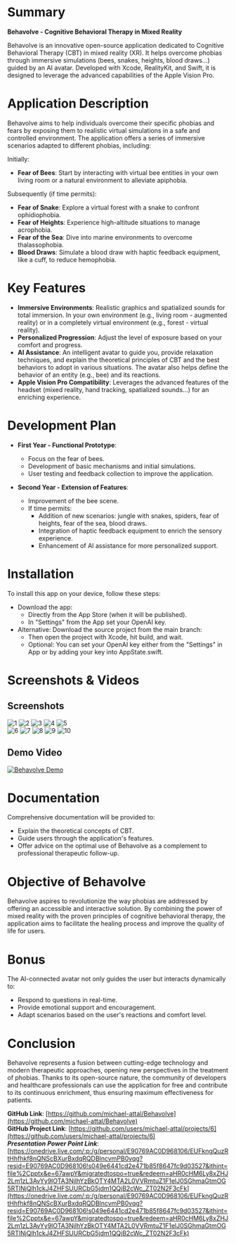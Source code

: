 # Summary

**Behavolve - Cognitive Behavioral Therapy in Mixed Reality**

Behavolve is an innovative open-source application dedicated to Cognitive Behavioral Therapy (CBT) in mixed reality (XR). It helps overcome phobias through immersive simulations (bees, snakes, heights, blood draws...) guided by an AI avatar. Developed with Xcode, RealityKit, and Swift, it is designed to leverage the advanced capabilities of the Apple Vision Pro.

# Application Description

Behavolve aims to help individuals overcome their specific phobias and fears by exposing them to realistic virtual simulations in a safe and controlled environment. The application offers a series of immersive scenarios adapted to different phobias, including:

Initially:

- **Fear of Bees**: Start by interacting with virtual bee entities in your own living room or a natural environment to alleviate apiphobia.

Subsequently (if time permits):

- **Fear of Snake**: Explore a virtual forest with a snake to confront ophidiophobia.
- **Fear of Heights**: Experience high-altitude situations to manage acrophobia.
- **Fear of the Sea**: Dive into marine environments to overcome thalassophobia.
- **Blood Draws**: Simulate a blood draw with haptic feedback equipment, like a cuff, to reduce hemophobia.

# Key Features

- **Immersive Environments**: Realistic graphics and spatialized sounds for total immersion. In your own environment (e.g., living room - augmented reality) or in a completely virtual environment (e.g., forest - virtual reality).
- **Personalized Progression**: Adjust the level of exposure based on your comfort and progress.
- **AI Assistance**: An intelligent avatar to guide you, provide relaxation techniques, and explain the theoretical principles of CBT and the best behaviors to adopt in various situations. The avatar also helps define the behavior of an entity (e.g., bee) and its reactions.
- **Apple Vision Pro Compatibility**: Leverages the advanced features of the headset (mixed reality, hand tracking, spatialized sounds…) for an enriching experience.

# Development Plan

- **First Year - Functional Prototype**:
  - Focus on the fear of bees.
  - Development of basic mechanisms and initial simulations.
  - User testing and feedback collection to improve the application.

- **Second Year - Extension of Features**:
  - Improvement of the bee scene.
  - If time permits:
    - Addition of new scenarios: jungle with snakes, spiders, fear of heights, fear of the sea, blood draws.
    - Integration of haptic feedback equipment to enrich the sensory experience.
    - Enhancement of AI assistance for more personalized support.

# Installation

To install this app on your device, follow these steps:

- Download the app:
    - Directly from the App Store (when it will be published).
    - In "Settings" from the App set your OpenAI key.
- Alternative: Download the source project from the main branch:
    - Then open the project with Xcode, hit build, and wait.
    - Optional: You can set your OpenAI key either from the "Settings" in App or by adding your key into AppState.swift.

# Screenshots & Videos

## Screenshots

![1](./screens/1.png) ![2](./screens/2.png) ![3](./screens/3.png) ![4](./screens/4.png) ![5](./screens/5.png)  
![6](./screens/6.png) ![7](./screens/7.png) ![8](./screens/8.png) ![9](./screens/9.png) ![10](./screens/10.png)

## Demo Video

[![Behavolve Demo](https://img.youtube.com/vi/_X_3iZp-NiE/0.jpg)](https://youtu.be/_X_3iZp-NiE)

# Documentation

Comprehensive documentation will be provided to:

- Explain the theoretical concepts of CBT.
- Guide users through the application's features.
- Offer advice on the optimal use of Behavolve as a complement to professional therapeutic follow-up.

# Objective of Behavolve

Behavolve aspires to revolutionize the way phobias are addressed by offering an accessible and interactive solution. By combining the power of mixed reality with the proven principles of cognitive behavioral therapy, the application aims to facilitate the healing process and improve the quality of life for users.

# Bonus

The AI-connected avatar not only guides the user but interacts dynamically to:

- Respond to questions in real-time.
- Provide emotional support and encouragement.
- Adapt scenarios based on the user's reactions and comfort level.

# Conclusion

Behavolve represents a fusion between cutting-edge technology and modern therapeutic approaches, opening new perspectives in the treatment of phobias. Thanks to its open-source nature, the community of developers and healthcare professionals can use the application for free and contribute to its continuous enrichment, thus ensuring maximum effectiveness for patients.

**GitHub Link**: [https://github.com/michael-attal/Behavolve](https://github.com/michael-attal/Behavolve)  
**GitHub Project Link**: [https://github.com/users/michael-attal/projects/6](https://github.com/users/michael-attal/projects/6)  
***Presentation Power Point Link***: [https://onedrive.live.com/:p:/g/personal/E90769AC0D968106/EUFkngQuzRtHhfhkf8nQNScBXurBxdqRQDBlncvmPB0vqg?resid=E90769AC0D968106!s049e6441cd2e471b85f8647fc9d03527&ithint=file%2Cpptx&e=67awpY&migratedtospo=true&redeem=aHR0cHM6Ly8xZHJ2Lm1zL3AvYy9lOTA3NjlhYzBkOTY4MTA2L0VVRmtuZ1F1elJ0SGhmaGtmOG5RTlNjQlh1ckJ4ZHFSUURCbG5jdm1QQjB2cWc_ZT02N2F3cFk](https://onedrive.live.com/:p:/g/personal/E90769AC0D968106/EUFkngQuzRtHhfhkf8nQNScBXurBxdqRQDBlncvmPB0vqg?resid=E90769AC0D968106!s049e6441cd2e471b85f8647fc9d03527&ithint=file%2Cpptx&e=67awpY&migratedtospo=true&redeem=aHR0cHM6Ly8xZHJ2Lm1zL3AvYy9lOTA3NjlhYzBkOTY4MTA2L0VVRmtuZ1F1elJ0SGhmaGtmOG5RTlNjQlh1ckJ4ZHFSUURCbG5jdm1QQjB2cWc_ZT02N2F3cFk)

